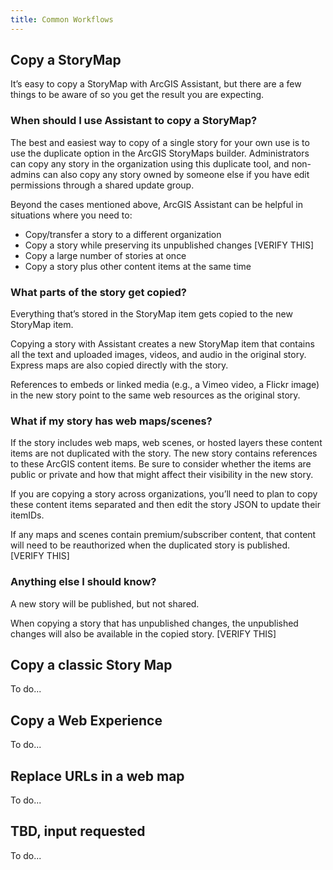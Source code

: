 ```yaml
---
title: Common Workflows
---
```


<!-- :::info WIP
This page is a work in progress.
::: -->

<!-- :::note Intent of this page

**👉 This is a reference topic.** It's likely that this topic will come up on other pages, we should point them to this page to provide more details.

Many users of Assistant find it after reading about it on a blog, forum post, chat, conference talk, or similar. Users who find Assistant for the first time in this way may be excited about what it can do, but have nothing to go on beyond what they heard about it in passing.

🛑 This page should describe some useful workflows that can only be achieved by Assistant (or are much easier to achieve with Assistant). We **should not** describe editing an item's tags or modifying the HTML in a Hub text card, for example (since those workflows are more appropriate via supported apps).

::: -->

## Copy a StoryMap

It’s easy to copy a StoryMap with ArcGIS Assistant, but there are a few things to be aware of so you get the result you are expecting.

### When should I use Assistant to copy a StoryMap?
The best and easiest way to copy of a single story for your own use is to use the duplicate option in the ArcGIS StoryMaps builder. Administrators can copy any story in the organization using this duplicate tool, and non-admins can also copy any story owned by someone else if you have edit permissions through a shared update group.

Beyond the cases mentioned above, ArcGIS Assistant can be helpful in situations where you need to:

* Copy/transfer a story to a different organization
* Copy a story while preserving its unpublished changes [VERIFY THIS]
* Copy a large number of stories at once
* Copy a story plus other content items at the same time

### What parts of the story get copied?
Everything that’s stored in the StoryMap item gets copied to the new StoryMap item.

Copying a story with Assistant creates a new StoryMap item that contains all the text and uploaded images, videos, and audio in the original story. Express maps are also copied directly with the story.

References to embeds or linked media (e.g., a Vimeo video, a Flickr image) in the new story point to the same web resources as the original story.

### What if my story has web maps/scenes?
If the story includes web maps, web scenes, or hosted layers these content items are not duplicated with the story. The new story contains references to these ArcGIS content items. Be sure to consider whether the items are public or private and how that might affect their visibility in the new story.

If you are copying a story across organizations, you’ll need to plan to copy these content items separated and then edit the story JSON to update their itemIDs.

If any maps and scenes contain premium/subscriber content, that content will need to be reauthorized when the duplicated story is published. [VERIFY THIS]

### Anything else I should know?
A new story will be published, but not shared.

When copying a story that has unpublished changes, the unpublished changes will also be available in the copied story. [VERIFY THIS]

## Copy a classic Story Map

To do...

## Copy a Web Experience

To do...

## Replace URLs in a web map

To do...

## TBD, input requested

To do...
